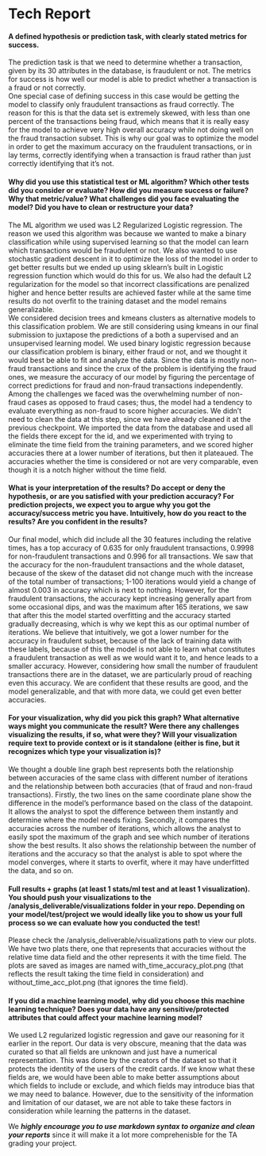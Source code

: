 # Tech Report

#### A defined hypothesis or prediction task, with clearly stated metrics for success. ####
The prediction task is that we need to determine whether a transaction, given by its 30 attributes in the database, is fraudulent or not. The metrics for success is how well our model is able to predict whether a transaction is a fraud or not correctly.  
One special case of defining success in this case would be getting the model to classify only fraudulent transactions as fraud correctly. The reason for this is that the data set is extremely skewed, with less than one percent of the transactions being fraud, which means that it is really easy for the model to achieve very high overall accuracy while not doing well on the fraud transaction subset. This is why our goal was to optimize the model in order to get the maximum accuracy on the fraudulent transactions, or in lay terms, correctly identifying when a transaction is fraud rather than just correctly identifying that it’s not.   
 
#### Why did you use this statistical test or ML algorithm? Which other tests did you consider or evaluate? How did you measure success or failure? Why that metric/value? What challenges did you face evaluating the model? Did you have to clean or restructure your data? ####
The ML algorithm we used was L2 Regularized Logistic regression. The reason we used this algorithm was because we wanted to make a binary classification while using supervised learning so that the model can learn which transactions would be fraudulent or not. We also wanted to use stochastic gradient descent in it to optimize the loss of the model in order to get better results but we ended up using sklearn’s built in Logistic regression function which would do this for us. We also had the default L2 regularization for the model so that incorrect classifications are penalized higher and hence better results are achieved faster while at the same time results do not overfit to the training dataset and the model remains generalizable.   
We considered decision trees and kmeans clusters as alternative models to this classification problem. We are still considering using kmeans in our final submission to juxtapose the predictions of a both a supervised and an unsupervised learning model. We used binary logistic regression because our classification problem is binary, either fraud or not, and we thought it would best be able to fit and analyze the data. Since the data is mostly non-fraud transactions and since the crux of the problem is identifying the fraud ones, we measure the accuracy of our model by figuring the percentage of correct predictions for fraud and non-fraud transactions independently. Among the challenges we faced was the overwhelming number of non-fraud cases as opposed to fraud cases; thus, the model had a tendency to evaluate everything as non-fraud to score higher accuracies. We didn’t need to clean the data at this step, since we have already cleaned it at the previous checkpoint. We imported the data from the database and used all the fields there except for the id, and we experimented with trying to eliminate the time field from the training parameters, and we scored higher accuracies there at a lower number of iterations, but then it plateaued. The accuracies whether the time is considered or not are very comparable, even though it is a notch higher without the time field.   
 
#### What is your interpretation of the results? Do accept or deny the hypothesis, or are you  satisfied with your prediction accuracy? For prediction projects, we expect you to argue why you got the accuracy/success metric you have. Intuitively, how do you react to the results? Are you confident in the results? ####
Our final model, which did include all the 30 features including the relative times, has a top accuracy of 0.635 for only fraudulent transactions, 0.9998 for non-fraudulent transactions and 0.996 for all transactions. We saw that the accuracy for the non-fraudulent transactions and the whole dataset, because of the skew of the dataset did not change much with the increase of the total number of transactions; 1-100 iterations would yield a change of almost 0.003 in accuracy which is next to nothing. However, for the fraudulent transactions, the accuracy kept increasing generally apart from some occasional dips, and was the maximum after 165 iterations, we saw that after this the model started overfitting and the accuracy started gradually decreasing, which is why we kept this as our optimal number of iterations. We believe that intuitively, we got a lower number for the accuracy in fraudulent subset, because of the lack of training data with these labels, because of this the model is not able to learn what constitutes a fraudulent transaction as well as we would want it to, and hence leads to a smaller accuracy. However, considering how small the number of fraudulent transactions there are in the dataset, we are particularly proud of reaching even this accuracy. We are confident that these results are good, and the model generalizable, and that with more data, we could get even better accuracies.   
 
#### For your visualization, why did you pick this graph? What alternative ways might you communicate the result? Were there any challenges visualizing the results, if so, what were they? Will your visualization require text to provide context or is it standalone (either is fine, but it recognizes which type your visualization is)? ####
We thought a double line graph best represents both the relationship between accuracies of the same class with different number of iterations and the relationship between both accuracies (that of fraud and non-fraud transactions).  Firstly, the two lines on the same coordinate plane show the difference in the model’s performance based on the class of the datapoint. It allows the analyst to spot the difference between them instantly and determine where the model needs fixing. Secondly, it compares the accuracies across the number of iterations, which allows the analyst to easily spot the maximum of the graph and see which number of iterations show the best results. It also shows the relationship between the number of iterations and the accuracy so that the analyst is able to spot where the model converges, where it starts to overfit, where it may have underfitted the data, and so on. 
 
#### Full results + graphs (at least 1 stats/ml test and at least 1 visualization). You should push your visualizations to the /analysis_deliverable/visualizations folder in your repo. Depending on your model/test/project we would ideally like you to show us your full process so we can evaluate how you conducted the test! ####
Please check the /analysis_deliverable/visualizations path to view our plots. We have two plats there, one that represents that accuracies without the relative time data field and the other represents it with the time field. The plots are saved as images are named with_time_accuracy_plot.png (that reflects the result taking the time field in consideration) and without_time_acc_plot.png (that ignores the time field).
 
#### If you did a machine learning model, why did you choose this machine learning technique? Does your data have any sensitive/protected attributes that could affect your machine learning model? ####
We used L2 regularized logistic regression and gave our reasoning for it earlier in the report. Our data is very obscure, meaning that the data was curated so that all fields are unknown and just have a numerical representation. This was done by the creators of the dataset so that it protects the identity of the users of the credit cards. If we know what these fields are, we would have been able to make better assumptions about which fields to include or exclude, and which fields may introduce bias that we may need to balance. However, due to the sensitivity of the information and limitation of our dataset, we are not able to take these factors in consideration while learning the patterns in the dataset. 


We ***highly encourage you to use markdown syntax to organize and clean your reports*** since it will make it a lot more comprehenisble for the TA grading your project.
